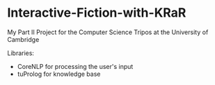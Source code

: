 # Interactive-Fiction-with-KRaR
My Part II Project for the Computer Science Tripos at the University of Cambridge

Libraries:
 - CoreNLP for processing the user's input
 - tuProlog for knowledge base
